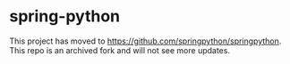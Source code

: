 # spring-python
This project has moved to https://github.com/springpython/springpython. This repo is an archived fork and will not see more updates.
